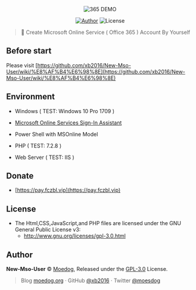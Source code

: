 <p align="center">
<img src="https://img.moedog.org/images/2019/08/21/mso3651.png" alt="365 DEMO">
</p>

<p align="center">
<a href="https://www.fczbl.vip"><img alt="Author" src="https://img.shields.io/badge/Author-Moedog-blue.svg?style=flat-square"></a>
<img alt="License" src="https://img.shields.io/github/license/xb2016/New-Mso-User.svg?style=flat-square"/>
</p>

 > :meat_on_bone: Create Microsoft Online Service ( Office 365 ) Account By Yourself

## Before start

Please visit [https://github.com/xb2016/New-Mso-User/wiki/%E8%AF%B4%E6%98%8E](https://github.com/xb2016/New-Mso-User/wiki/%E8%AF%B4%E6%98%8E)

## Environment

- Windows ( TEST: Windows 10 Pro 1709 )

- [Microsoft Online Services Sign-In Assistant](https://go.microsoft.com/fwlink/p/?LinkId=286152)

- Power Shell with MSOnline Model

- PHP ( TEST: 7.2.8 )

- Web Server ( TEST: IIS )

## Donate

- [https://pay.fczbl.vip](https://pay.fczbl.vip)

## License

- The Html,CSS,JavaScript,and PHP files are licensed under the GNU General Public License v3:
  - http://www.gnu.org/licenses/gpl-3.0.html

## Author

**New-Mso-User** © [Moedog](https://github.com/xb2016), Released under the [GPL-3.0](./LICENSE) License.<br>

> Blog [moedog.org](https://moedog.org) · GitHub [@xb2016](https://github.com/xb2016) · Twitter [@moesdog](https://twitter.com/moesdog)
